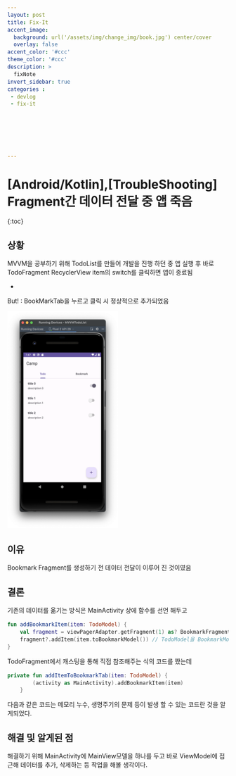 ```yaml
---
layout: post
title: Fix-It
accent_image: 
  background: url('/assets/img/change_img/book.jpg') center/cover
  overlay: false
accent_color: '#ccc'
theme_color: '#ccc'
description: >
  fixNote
invert_sidebar: true
categories :
 - devlog
 - fix-it






---
```


# [Android/Kotlin],[TroubleShooting] Fragment간 데이터 전달 중 앱 죽음

{:toc}

## 상황

MVVM을 공부하기 위해 TodoList를 만들어 개발을 진행 하던 중 앱 실행 후 바로 TodoFragment RecyclerView item의 switch를 클릭하면 앱이 종료됨

+

But! : BookMarkTab을 누르고 클릭 시 정상적으로 추가되었음

<img src = "../../../assets/img/blog/image-20230914194731302.png" width = "50%">

## 이유

Bookmark Fragment를 생성하기 전 데이터 전달이 이루어 진 것이였음



## 결론

기존의 데이터를 옮기는 방식은 MainActivity 상에 함수를 선언 해두고

```kotlin
fun addBookmarkItem(item: TodoModel) {
    val fragment = viewPagerAdapter.getFragment(1) as? BookmarkFragment 
    fragment?.addItem(item.toBookmarkModel()) // TodoModel을 BookmarkModel로 변환하여 추가
}
```

TodoFragment에서 캐스팅을 통해 직접 참조해주는 식의 코드를 짰는데

```kotlin
private fun addItemToBookmarkTab(item: TodoModel) {
        (activity as MainActivity).addBookmarkItem(item) 
    }
```

다음과 같은 코드는 메모리 누수, 생명주기의 문제 등이 발생 할 수 있는 코드란 것을 알게되었다.



## 해결 및 알게된 점

해결하기 위해 MainActivity에 MainView모델을 하나를 두고 바로 ViewModel에 접근해 데이터를 추가, 삭제하는 등 작업을 해볼 생각이다.

